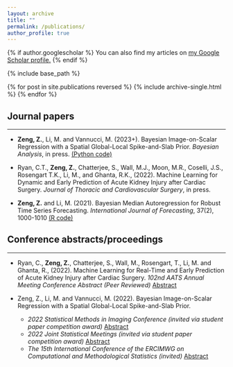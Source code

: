 ```yaml
---
layout: archive
title: ""
permalink: /publications/
author_profile: true
---
```


{% if author.googlescholar %}
  You can also find my articles on <u><a href="{{author.googlescholar}}">my Google Scholar profile</a>.</u>
{% endif %}

{% include base_path %}

{% for post in site.publications reversed %}
  {% include archive-single.html %}
{% endfor %}

## Journal papers
---
* **Zeng, Z.**, Li, M. and Vannucci, M. (2023+). Bayesian Image-on-Scalar Regression with a Spatial Global-Local Spike-and-Slab Prior. *Bayesian Analysis*, in press.
[(Python code)](https://github.com/ZijianZeng/BIoS_SGLSS)

* Ryan, C.T., **Zeng, Z.**, Chatterjee, S., Wall, M.J., Moon, M.R., Coselli, J.S., Rosengart T.K., Li, M., and Ghanta, R.K., (2022). Machine Learning for Dynamic and Early Prediction of Acute Kidney Injury after Cardiac Surgery. *Journal of Thoracic and Cardiovascular Surgery*, in press.

* **Zeng, Z.** and Li, M. (2021). Bayesian Median Autoregression for Robust Time Series Forecasting. *International Journal of Forecasting*, 37(2), 1000-1010
[(R code)](https://github.com/ZijianZeng/BayesMAR)

## Conference abstracts/proceedings
---
* Ryan, C., **Zeng, Z.**, Chatterjee, S., Wall, M., Rosengart, T., Li, M. and Ghanta, R., (2022). Machine Learning for Real-Time and Early Prediction of Acute Kidney Injury after Cardiac Surgery. *102nd AATS Annual Meeting Conference Abstract (Peer Reviewed)* [Abstract](https://www.aats.org/resources/1372)

* Zeng, Z., Li, M. and Vannucci, M. (2022). Bayesian Image-on-Scalar Regression with a Spatial Global-Local Spike-and-Slab Prior. 
  * *2022 Statistical Methods in Imaging Conference (invited via student paper competition award)* [Abstract](https://www.vumc.org/biostatistics/SMI/studentshowcase)
  * *2022 Joint Statistical Meetings (invited via student paper competition award)* [Abstract](https://ww2.amstat.org/meetings/jsm/2022/onlineprogram/AbstractDetails.cfm?abstractid=322062)
  * *The 15th International Conference of the ERCIMWG on Computational and Methodological Statistics (invited)* [Abstract](http://www.cmstatistics.org/RegistrationsV2/CMStatistics2022/viewSubmission.php?id=845&token=rp7q7484rnrn52n945s45920o4r20r88)

 
 
